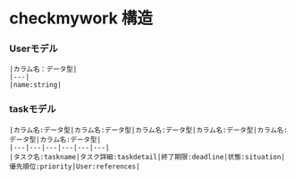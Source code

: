 # checkmywork 構造


### Userモデル
    |カラム名：データ型|
    |---|
    |name:string|


### taskモデル
    |カラム名:データ型|カラム名:データ型|カラム名:データ型|カラム名:データ型|カラム名:データ型|カラム名:データ型|
    |---|---|---|---|---|---|
    |タスク名:taskname|タスク詳細:taskdetail|終了期限:deadline|状態:situation|優先順位:priority|User:references|
